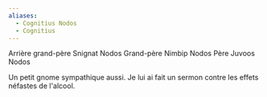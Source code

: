 ```yaml
---
aliases:
  - Cognitius Nodos
  - Cognitius
---
```

Arrière grand-père Snignat Nodos
Grand-père Nimbip Nodos
Père Juvoos Nodos

Un petit gnome sympathique aussi. Je lui ai fait un sermon contre les effets néfastes de l'alcool.